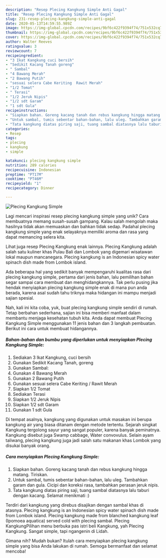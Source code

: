 ```yaml
---
description: "Resep Plecing Kangkung Simple Anti Gagal"
title: "Resep Plecing Kangkung Simple Anti Gagal"
slug: 231-resep-plecing-kangkung-simple-anti-gagal
date: 2020-05-13T14:59:55.989Z
image: https://img-global.cpcdn.com/recipes/9bf6c422f9394f74/751x532cq70/plecing-kangkung-simple-foto-resep-utama.jpg
thumbnail: https://img-global.cpcdn.com/recipes/9bf6c422f9394f74/751x532cq70/plecing-kangkung-simple-foto-resep-utama.jpg
cover: https://img-global.cpcdn.com/recipes/9bf6c422f9394f74/751x532cq70/plecing-kangkung-simple-foto-resep-utama.jpg
author: Walter Reeves
ratingvalue: 3
reviewcount: 7
recipeingredient:
- "3 Ikat Kangkung cuci bersih"
- "Sedikit Kacang Tanah goreng"
- " Sambal"
- "4 Bawang Merah"
- "2 Bawang Putih"
- "sesuai selera Cabe Keriting  Rawit Merah"
- "1/2 Tomat"
- " Terasi"
- "1/2 Jeruk Nipis"
- "1/2 sdt Garam"
- "1 sdt Gula"
recipeinstructions:
- "Siapkan bahan. Goreng kacang tanah dan rebus kangkung hingga matang. Tiriskan."
- "Untuk sambal, tumis sebentar bahan-bahan, lalu uleg. Tambahkan garam dan gula. Cicipi dan koreksi rasa, tambahkan perasan jeruk nipis."
- "Tata kangkung diatas piring saji, tuang sambal diatasnya lalu taburi dengan kacang. Selamat menikmati :)"
categories:
- Resep
tags:
- plecing
- kangkung
- simple

katakunci: plecing kangkung simple 
nutrition: 289 calories
recipecuisine: Indonesian
preptime: "PT17M"
cooktime: "PT46M"
recipeyield: "1"
recipecategory: Dinner

---
```



![Plecing Kangkung Simple](https://img-global.cpcdn.com/recipes/9bf6c422f9394f74/751x532cq70/plecing-kangkung-simple-foto-resep-utama.jpg)

Lagi mencari inspirasi resep plecing kangkung simple yang unik? Cara membuatnya memang susah-susah gampang. Kalau salah mengolah maka hasilnya tidak akan memuaskan dan bahkan tidak sedap. Padahal plecing kangkung simple yang enak selayaknya memiliki aroma dan rasa yang dapat memancing selera kita.

Lihat juga resep Plecing Kangkung enak lainnya. Plecing Kangkung adalah salah satu kuliner khas Pulau Bali dan Lombok yang digemari wisatawan lokal maupun mancanegara. Plecing kangkung is an Indonesian spicy water spinach dish made from Lombok island.

Ada beberapa hal yang sedikit banyak mempengaruhi kualitas rasa dari plecing kangkung simple, pertama dari jenis bahan, lalu pemilihan bahan segar sampai cara membuat dan menghidangkannya. Tak perlu pusing jika hendak menyiapkan plecing kangkung simple enak di mana pun anda berada, karena asal sudah tahu triknya maka hidangan ini mampu menjadi sajian spesial.


Nah, kali ini kita coba, yuk, buat plecing kangkung simple sendiri di rumah. Tetap berbahan sederhana, sajian ini bisa memberi manfaat dalam membantu menjaga kesehatan tubuh kita. Anda dapat membuat Plecing Kangkung Simple menggunakan 11 jenis bahan dan 3 langkah pembuatan. Berikut ini cara untuk membuat hidangannya.

<!--inarticleads1-->

##### Bahan-bahan dan bumbu yang diperlukan untuk menyiapkan Plecing Kangkung Simple:

1. Sediakan 3 Ikat Kangkung, cuci bersih
1. Gunakan Sedikit Kacang Tanah, goreng
1. Gunakan  Sambal:
1. Gunakan 4 Bawang Merah
1. Gunakan 2 Bawang Putih
1. Gunakan sesuai selera Cabe Keriting / Rawit Merah
1. Siapkan 1/2 Tomat
1. Sediakan  Terasi
1. Siapkan 1/2 Jeruk Nipis
1. Siapkan 1/2 sdt Garam
1. Gunakan 1 sdt Gula


Di tempat asalnya, kangkung yang digunakan untuk masakan ini berupa kangkung air yang biasa ditanam dengan metode tertentu. Sejarah singkat Kangkung tergolong sayur yang sangat populer, karena banyak peminatnya. Kangkung disebut juga Swamp cabbage, Water convovulus. Selain ayam taliwang, plecing kangkung juga jadi salah satu makanan khas Lombok yang disukai banyak orang. 

<!--inarticleads2-->

##### Cara menyiapkan Plecing Kangkung Simple:

1. Siapkan bahan. Goreng kacang tanah dan rebus kangkung hingga matang. Tiriskan.
1. Untuk sambal, tumis sebentar bahan-bahan, lalu uleg. Tambahkan garam dan gula. Cicipi dan koreksi rasa, tambahkan perasan jeruk nipis.
1. Tata kangkung diatas piring saji, tuang sambal diatasnya lalu taburi dengan kacang. Selamat menikmati :)


Terdiri dari kangkung yang direbus disajikan dengan sambal khas di atasnya. Plecing kangkung is an Indonesian spicy water spinach dish made from Lombok island. Plecing kangkung made from blanched kangkung leaf (Ipomoea aquatica) served cold with plecing sambal. Plecing KangkungPilihan menu berbuka pas istri beli Kangkung, yah Plecing Kangkung. Sangat simple, tapi ngangenin di Lidah. 

Gimana nih? Mudah bukan? Itulah cara menyiapkan plecing kangkung simple yang bisa Anda lakukan di rumah. Semoga bermanfaat dan selamat mencoba!
